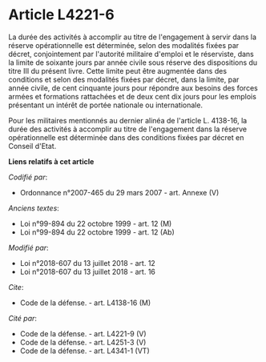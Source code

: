 # Article L4221-6

La durée des activités à accomplir au titre de l'engagement à servir dans la réserve opérationnelle est déterminée, selon des
modalités fixées par décret, conjointement par l'autorité militaire d'emploi et le réserviste, dans la limite de soixante
jours par année civile sous réserve des dispositions du titre III du présent livre. Cette limite peut être augmentée dans des
conditions et selon des modalités fixées par décret, dans la limite, par année civile, de cent cinquante jours pour répondre
aux besoins des forces armées et formations rattachées et de deux cent dix jours pour les emplois présentant un intérêt de
portée nationale ou internationale.

Pour les militaires mentionnés au dernier alinéa de l'article L. 4138-16, la durée des activités à accomplir au titre de
l'engagement dans la réserve opérationnelle est déterminée dans des conditions fixées par décret en Conseil d'Etat.

**Liens relatifs à cet article**

_Codifié par_:

  - Ordonnance n°2007-465 du 29 mars 2007 - art. Annexe (V)

_Anciens textes_:

  - Loi n°99-894 du 22 octobre 1999 - art. 12 (M)
  - Loi n°99-894 du 22 octobre 1999 - art. 12 (Ab)

_Modifié par_:

  - Loi n°2018-607 du 13 juillet 2018 - art. 12
  - Loi n°2018-607 du 13 juillet 2018 - art. 16

_Cite_:

  - Code de la défense. - art. L4138-16 (M)

_Cité par_:

  - Code de la défense. - art. L4221-9 (V)
  - Code de la défense. - art. L4251-3 (V)
  - Code de la défense. - art. L4341-1 (VT)

